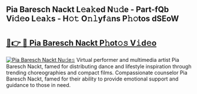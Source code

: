 ## Pia Baresch Nackt L𝚎a𝚔ed N𝚞𝚍e - Part-fQb Vi𝚍𝚎o L𝚎a𝚔s - H𝚘𝚝 O𝚗𝚕yf𝚊ns P𝚑𝚘tos dSEoW

# <h2><a href="http://kf1cnl.oniu.top/?m=Pia+Baresch+Nackt">🔗👉 🔴 Pia Baresch Nackt P𝚑ot𝚘𝚜 V𝚒d𝚎o</a></h2>

[![Pia Baresch Nackt Nu𝚍e𝚜](https://i.imgur.com/0qMVB7G.gif)](http://kf1cnl.oniu.top/?m=Pia+Baresch+Nackt)
Virtual performer and multimedia artist Pia Baresch Nackt, famed for distributing dance and lifestyle inspiration through trending choreographies and compact films. Compassionate counselor Pia Baresch Nackt, famed for their ability to provide emotional support and guidance to those in need.  
